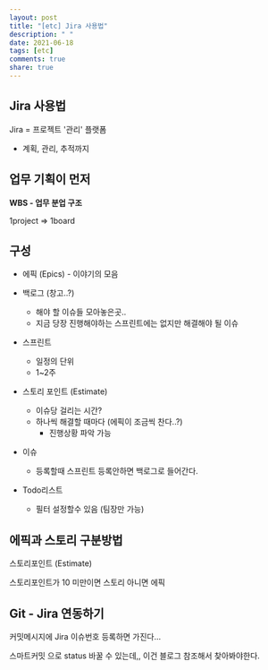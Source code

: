 ```yaml
---
layout: post
title: "[etc] Jira 사용법"
description: " "
date: 2021-06-18
tags: [etc]
comments: true
share: true
---
```



## Jira 사용법

Jira = 프로젝트 '관리' 플랫폼

- 계획, 관리, 추적까지



## 업무 기획이 먼저

**WBS - 업무 분업 구조**



1project => 1board



## 구성

- 에픽 (Epics) - 이야기의 모음



- 백로그 (창고..?)
  - 해야 할 이슈들 모아놓은곳.. 
  - 지금 당장 진행해야하는 스프린트에는 없지만 해결해야 될 이슈



- 스프린트
  - 일정의 단위
  - 1~2주



- 스토리 포인트 (Estimate)
  - 이슈당 걸리는 시간?
  - 하나씩 해결할 때마다 (에픽이 조금씩 찬다..?)
    - 진행상황 파악 가능
- 이슈
  - 등록할때 스프린트 등록안하면 백로그로 들어간다.



- Todo리스트
  - 필터 설정할수 있음 (팀장만 가능)



## 에픽과 스토리 구분방법

스토리포인트 (Estimate)



스토리포인트가 10 미만이면 스토리 아니면 에픽





## Git - Jira 연동하기

커밋메시지에 Jira 이슈번호 등록하면 가진다...



스마트커밋 으로 status 바꿀 수 있는데,, 이건 블로그 참조해서 찾아봐야한다.

